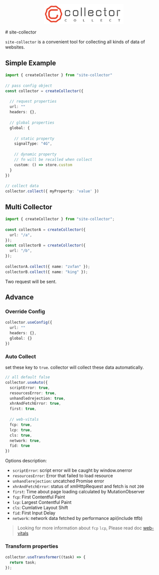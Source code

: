 <p align="center">
  <img src="./resources/logo.png" width="256"/>
</p>
# site-collector

`site-collector` is a convenient tool for collecting all kinds of data of websites.
## Simple Example

```typescript
import { createCollector } from "site-collector"

// pass config object
const collector = createCollector({

  // request properties
  url: ""
  headers: {},

  // global properties
  global: {  

    // static property
    signalType: "4G",

    // dynamic property
    // fn will be recalled when collect
    custom: () => store.custom
  }
})

// collect data
collector.collect({ myProperty: 'value' })
```

## Multi Collector

```typescript
import { createCollector } from "site-collector";

const collectorA = createCollector({
  url: "/a",
});
const collectorB = createCollector({
  url: "/b",
});

collectorA.collect({ name: "zxfan" });
collectorB.collect({ name: "king" });
```

Two request will be sent.

## Advance

### Override Config

```typescript
collector.useConfig({
  url: ""
  headers: {},
  global: {}
})
```

### Auto Collect

set these key to `true`. collector will collect these data automatically.

```typescript
// all default false
collector.useAuto({
  scriptError: true,
  resourcesError: true,
  unhandledrejection: true,
  xhrAndFetchError: true,
  first: true,

  // web-vitals
  fcp: true,
  lcp: true,
  cls: true,
  network: true,
  fid: true
})
```

Options description:

- `scriptError`: script error will be caught by window.onerror
- `resourcesError`: Error that failed to load resource
- `unhandlerejection`: uncatched Promise error
- `xhrAndFetchError`: status of xmlHttpRequest and fetch is not `200`
- `first`: Time about page loading calculated by MutationObserver
- `fcp`: First Contentful Paint
- `lcp`: Largest Contentful Paint
- `cls`: Cumlative Layout Shift
- `fid`: First Input Delay
- `network`: network data fetched by performance api(include ttfb)

> Looking for more information about `fcp` `lcp`, Please read doc [web-vitals](https://www.npmjs.com/package/web-vitals)

### Transform properties

```typescript
collector.useTransformer((task) => {
  return task;
});
```
